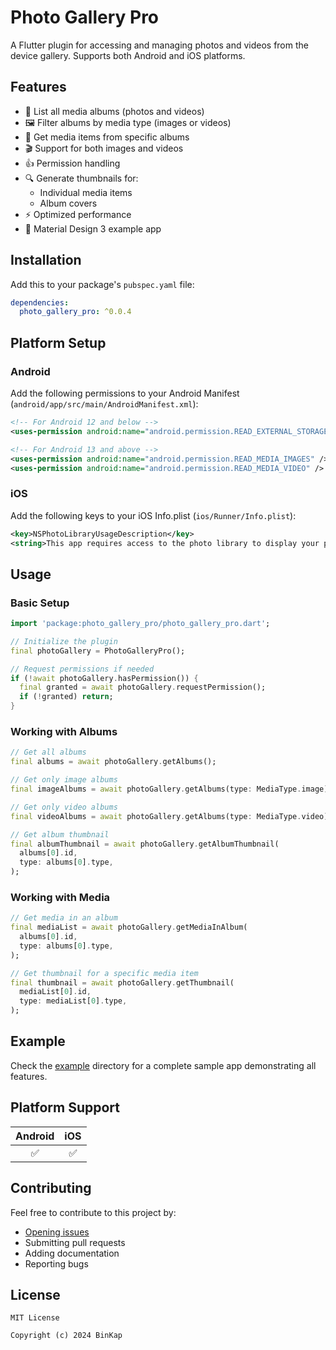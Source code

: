 # Photo Gallery Pro

A Flutter plugin for accessing and managing photos and videos from the device gallery. Supports both Android and iOS platforms.

## Features

- 📱 List all media albums (photos and videos)
- 🖼️ Filter albums by media type (images or videos)
- 📂 Get media items from specific albums
- 🎬 Support for both images and videos
- 👍 Permission handling
- 🔍 Generate thumbnails for:
  - Individual media items
  - Album covers
- ⚡ Optimized performance
- 🎨 Material Design 3 example app

## Installation

Add this to your package's `pubspec.yaml` file:

```yaml
dependencies:
  photo_gallery_pro: ^0.0.4
```

## Platform Setup

### Android

Add the following permissions to your Android Manifest (`android/app/src/main/AndroidManifest.xml`):

```xml
<!-- For Android 12 and below -->
<uses-permission android:name="android.permission.READ_EXTERNAL_STORAGE" />

<!-- For Android 13 and above -->
<uses-permission android:name="android.permission.READ_MEDIA_IMAGES" />
<uses-permission android:name="android.permission.READ_MEDIA_VIDEO" />
```

### iOS

Add the following keys to your iOS Info.plist (`ios/Runner/Info.plist`):

```xml
<key>NSPhotoLibraryUsageDescription</key>
<string>This app requires access to the photo library to display your photos and videos.</string>
```

## Usage

### Basic Setup

```dart
import 'package:photo_gallery_pro/photo_gallery_pro.dart';

// Initialize the plugin
final photoGallery = PhotoGalleryPro();

// Request permissions if needed
if (!await photoGallery.hasPermission()) {
  final granted = await photoGallery.requestPermission();
  if (!granted) return;
}
```

### Working with Albums

```dart
// Get all albums
final albums = await photoGallery.getAlbums();

// Get only image albums
final imageAlbums = await photoGallery.getAlbums(type: MediaType.image);

// Get only video albums
final videoAlbums = await photoGallery.getAlbums(type: MediaType.video);

// Get album thumbnail
final albumThumbnail = await photoGallery.getAlbumThumbnail(
  albums[0].id,
  type: albums[0].type,
);
```

### Working with Media

```dart
// Get media in an album
final mediaList = await photoGallery.getMediaInAlbum(
  albums[0].id,
  type: albums[0].type,
);

// Get thumbnail for a specific media item
final thumbnail = await photoGallery.getThumbnail(
  mediaList[0].id,
  type: mediaList[0].type,
);
```

## Example

Check the [example](example) directory for a complete sample app demonstrating all features.

## Platform Support

| Android | iOS |
|:-------:|:---:|
|    ✅    |  ✅  |

## Contributing

Feel free to contribute to this project by:

- [Opening issues](https://github.com/binkapS/photo_gallery_pro/issues)
- Submitting pull requests
- Adding documentation
- Reporting bugs

## License

```
MIT License

Copyright (c) 2024 BinKap
```

